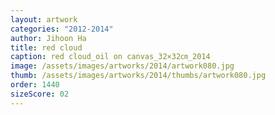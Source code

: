 ```yaml
---
layout: artwork
categories: "2012-2014"
author: Jihoon Ha
title: red cloud
caption: red cloud_oil on canvas_32×32㎝_2014
image: /assets/images/artworks/2014/artwork080.jpg
thumb: /assets/images/artworks/2014/thumbs/artwork080.jpg
order: 1440
sizeScore: 02
---
```

